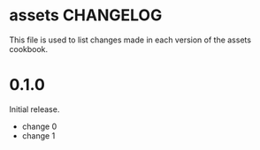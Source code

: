 # assets CHANGELOG

This file is used to list changes made in each version of the assets cookbook.

# 0.1.0

Initial release.

- change 0
- change 1

